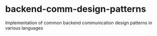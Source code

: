 # backend-comm-design-patterns
Implementation of common backend communication design patterns in various languages
